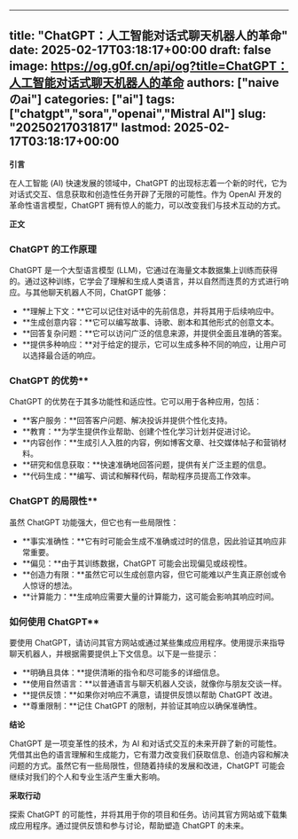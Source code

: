 
---
title: "ChatGPT：人工智能对话式聊天机器人的革命"
date: 2025-02-17T03:18:17+00:00
draft: false
image: https://og.g0f.cn/api/og?title=ChatGPT：人工智能对话式聊天机器人的革命
authors: ["naiveのai"]
categories: ["ai"]
tags: ["chatgpt","sora","openai","Mistral AI"]
slug: "20250217031817"
lastmod: 2025-02-17T03:18:17+00:00
---
**引言**

在人工智能 (AI) 快速发展的领域中，ChatGPT 的出现标志着一个新的时代，它为对话式交互、信息获取和创造性任务开辟了无限的可能性。作为 OpenAI 开发的革命性语言模型，ChatGPT 拥有惊人的能力，可以改变我们与技术互动的方式。

**正文**

### ChatGPT 的工作原理

ChatGPT 是一个大型语言模型 (LLM)，它通过在海量文本数据集上训练而获得的。通过这种训练，它学会了理解和生成人类语言，并以自然而连贯的方式进行响应。与其他聊天机器人不同，ChatGPT 能够：

- **理解上下文：**它可以记住对话中的先前信息，并将其用于后续响应中。
- **生成创意内容：**它可以编写故事、诗歌、剧本和其他形式的创意文本。
- **回答复杂问题：**它可以访问广泛的信息来源，并提供全面且准确的答案。
- **提供多种响应：**对于给定的提示，它可以生成多种不同的响应，让用户可以选择最合适的响应。

### ChatGPT 的优势**

ChatGPT 的优势在于其多功能性和适应性。它可以用于各种应用，包括：

- **客户服务：**回答客户问题、解决投诉并提供个性化支持。
- **教育：**为学生提供作业帮助、创建个性化学习计划并促进讨论。
- **内容创作：**生成引人入胜的内容，例如博客文章、社交媒体帖子和营销材料。
- **研究和信息获取：**快速准确地回答问题，提供有关广泛主题的信息。
- **代码生成：**编写、调试和解释代码，帮助程序员提高工作效率。

### ChatGPT 的局限性**

虽然 ChatGPT 功能强大，但它也有一些局限性：

- **事实准确性：**它有时可能会生成不准确或过时的信息，因此验证其响应非常重要。
- **偏见：**由于其训练数据，ChatGPT 可能会出现偏见或歧视性。
- **创造力有限：**虽然它可以生成创意内容，但它可能难以产生真正原创或令人惊讶的想法。
- **计算能力：**生成响应需要大量的计算能力，这可能会影响其响应时间。

### 如何使用 ChatGPT**

要使用 ChatGPT，请访问其官方网站或通过某些集成应用程序。使用提示来指导聊天机器人，并根据需要提供上下文信息。以下是一些提示：

- **明确且具体：**提供清晰的指令和尽可能多的详细信息。
- **使用自然语言：**以普通语言与聊天机器人交谈，就像你与朋友交谈一样。
- **提供反馈：**如果你对响应不满意，请提供反馈以帮助 ChatGPT 改进。
- **尊重限制：**记住 ChatGPT 的限制，并验证其响应以确保准确性。

**结论**

ChatGPT 是一项变革性的技术，为 AI 和对话式交互的未来开辟了新的可能性。凭借其出色的语言理解和生成能力，它有潜力改变我们获取信息、创造内容和解决问题的方式。虽然它有一些局限性，但随着持续的发展和改进，ChatGPT 可能会继续对我们的个人和专业生活产生重大影响。

**采取行动**

探索 ChatGPT 的可能性，并将其用于你的项目和任务。访问其官方网站或下载集成应用程序。通过提供反馈和参与讨论，帮助塑造 ChatGPT 的未来。